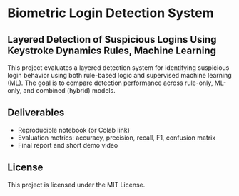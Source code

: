# Biometric Login Detection System
## Layered Detection of Suspicious Logins Using Keystroke Dynamics Rules, Machine Learning


This project evaluates a layered detection system for identifying suspicious login behavior using both rule-based logic and supervised machine learning (ML). The goal is to compare detection performance across rule-only, ML-only, and combined (hybrid) models.

## Deliverables
- Reproducible notebook (or Colab link)
- Evaluation metrics: accuracy, precision, recall, F1, confusion matrix
- Final report and short demo video

## License
This project is licensed under the MIT License.
